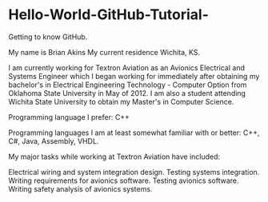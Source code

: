 # Hello-World-GitHub-Tutorial-
Getting to know GitHub.

My name is Brian Akins
My current residence Wichita, KS.

I am currently working for Textron Aviation as an Avionics Electrical and Systems Engineer which I began working for immediately after obtaining my bachelor's in Electrical Engineering Technology - Computer Option from Oklahoma State University in May of 2012. 
I am also a student attending Wichita State University to obtain my Master's in Computer Science.

Programming language I prefer: C++

Programming languages I am at least somewhat familiar with or better: C++, C#, Java, Assembly, VHDL.

My major tasks while working at Textron Aviation have included:

Electrical wiring and system integration design.
Testing systems integration.
Writing requirements for avionics software.
Testing avionics software.
Writing safety analysis of avionics systems.
